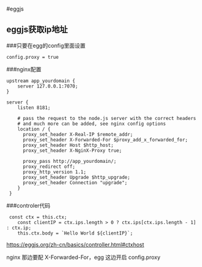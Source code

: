 #eggjs

## eggjs获取ip地址

###只要在egg的config里面设置

```
config.proxy = true
```

###nginx配置

```
upstream app_yourdomain {
    server 127.0.0.1:7070;
}

server {
    listen 8181;

    # pass the request to the node.js server with the correct headers
    # and much more can be added, see nginx config options
    location / {
      proxy_set_header X-Real-IP $remote_addr;
      proxy_set_header X-Forwarded-For $proxy_add_x_forwarded_for;
      proxy_set_header Host $http_host;
      proxy_set_header X-NginX-Proxy true;

      proxy_pass http://app_yourdomain/;
      proxy_redirect off;
      proxy_http_version 1.1;
      proxy_set_header Upgrade $http_upgrade;
      proxy_set_header Connection "upgrade";
    }
 }
```
###controler代码
```
 const ctx = this.ctx;
    const clientIP = ctx.ips.length > 0 ? ctx.ips[ctx.ips.length - 1] : ctx.ip;
    this.ctx.body = `Hello World ${clientIP}`;

```
https://eggjs.org/zh-cn/basics/controller.html#ctxhost

nginx 那边要配 X-Forwarded-For，egg 这边开启 config.proxy